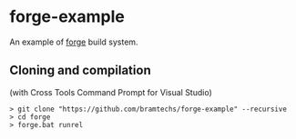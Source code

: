 # forge-example

An example of [forge](https://github.com/bramtechs/forge) build system.

## Cloning and compilation
(with Cross Tools Command Prompt for Visual Studio)

```
> git clone "https://github.com/bramtechs/forge-example" --recursive
> cd forge
> forge.bat runrel
```

